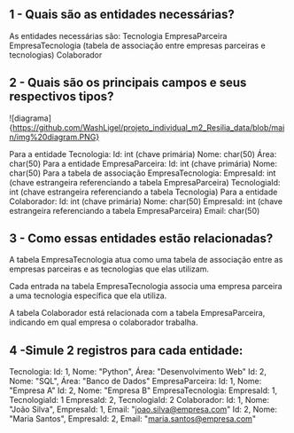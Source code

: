 ## 1 - Quais são as entidades necessárias?

As entidades necessárias são:
Tecnologia
EmpresaParceira
EmpresaTecnologia (tabela de associação entre empresas parceiras e tecnologias)
Colaborador

## 2 - Quais são os principais campos e seus respectivos tipos?

![diagrama]{https://github.com/WashLigel/projeto_individual_m2_Resilia_data/blob/main/img%20diagram.PNG}

Para a entidade Tecnologia:
Id: int (chave primária)
Nome: char(50)
Área: char(50)
Para a entidade EmpresaParceira:
Id: int (chave primária)
Nome: char(50)
Para a tabela de associação EmpresaTecnologia:
EmpresaId: int (chave estrangeira referenciando a tabela EmpresaParceira)
TecnologiaId: int (chave estrangeira referenciando a tabela Tecnologia)
Para a entidade Colaborador:
Id: int (chave primária)
Nome: char(50)
EmpresaId: int (chave estrangeira referenciando a tabela EmpresaParceira)
Email: char(50)

## 3 - Como essas entidades estão relacionadas?

A tabela EmpresaTecnologia atua como uma tabela de associação entre as empresas parceiras e as tecnologias que elas utilizam.

Cada entrada na tabela EmpresaTecnologia associa uma empresa parceira a uma tecnologia específica que ela utiliza.

A tabela Colaborador está relacionada com a tabela EmpresaParceira, indicando em qual empresa o colaborador trabalha.


## 4 -Simule 2 registros para cada entidade:

Tecnologia:
Id: 1, Nome: "Python", Área: "Desenvolvimento Web"
Id: 2, Nome: "SQL", Área: "Banco de Dados"
EmpresaParceira:
Id: 1, Nome: "Empresa A"
Id: 2, Nome: "Empresa B"
EmpresaTecnologia:
EmpresaId: 1, TecnologiaId: 1
EmpresaId: 2, TecnologiaId: 2
Colaborador:
Id: 1, Nome: "João Silva", EmpresaId: 1, Email: "joao.silva@empresa.com"
Id: 2, Nome: "Maria Santos", EmpresaId: 2, Email: "maria.santos@empresa.com"
